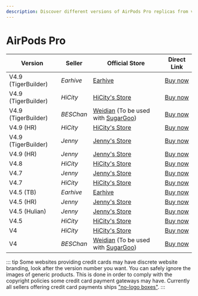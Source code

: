 ```yaml
---
description: Discover different versions of AirPods Pro replicas from various sellers. Find official stores and direct links to purchase AirPods Pro replicas.
---
```


# AirPods Pro

| Version             | Seller    | Official Store                                                                                      | Direct Link                               |
|---------------------|-----------|-----------------------------------------------------------------------------------------------------|-------------------------------------------|
| V4.9 (TigerBuilder) | *Earhive* | [Earhive](https://airreps.link/earhive)                                                                      | [Buy now](https://airreps.link/earhive)     |
| V4.9 (TigerBuilder) | *HiCity*  | [HiCity's Store](https://hicitypods.com)                                                            | [Buy now](https://airreps.link/hcv49tb)   |
| V4.9 (TigerBuilder) | *BESChan* | [Weidian](https://airreps.link/beschan) (To be used with [SugarGoo](https://airreps.link/sugargoo/)) | [Buy now](https://airreps.link/beschan)   |
| V4.9 (HR)           | *HiCity*  | [HiCity's Store](https://hicitypods.com)                                                            | [Buy now](https://airreps.link/hcv49hr)   |
| V4.9 (TigerBuilder) | *Jenny*   | [Jenny's Store](https://jenny.airreps.info)                                                         | [Buy now](https://airreps.info/jenny)     |
| V4.9 (HR)           | *Jenny*   | [Jenny's Store](https://jenny.airreps.info)                                                         | [Buy now](https://airreps.info/jenny)     |
| V4.8                | *HiCity*  | [HiCity's Store](https://hicitypods.com)                                                            | [Buy now](https://airreps.link/hcv48)     |
| V4.7                | *Jenny*   | [Jenny's Store](https://jenny.airreps.info)                                                         | [Buy now](https://airreps.info/jenny)     |
| V4.7                | *HiCity*  | [HiCity's Store](https://hicitypods.com)                                                            | [Buy now](https://airreps.link/hcv47)     |
| V4.5 (TB)           | *Earhive* | [Earhive](https://airreps.link/earhive)                                                                      | [Buy now](https://airreps.link/earhive)     |
| V4.5 (HR)           | *Jenny*   | [Jenny's Store](https://jenny.airreps.info)                                                         | [Buy now](https://airreps.info/jenny)     |
| V4.5 (Hulian)       | *Jenny*   | [Jenny's Store](https://jenny.airreps.info)                                                         | [Buy now](https://airreps.info/jenny)     |
| V4.5                | *HiCity*  | [HiCity's Store](https://hicitypods.com)                                                            | [Buy now](https://airreps.link/hcv45d)    |
| V4                  | *HiCity*  | [HiCity's Store](https://hicitypods.com)                                                            | [Buy now](https://airreps.link/hcv4blued) |
| V4                  | *BESChan* | [Weidian](https://airreps.link/beschan) (To be used with [SugarGoo](https://airreps.link/sugargoo/)) | [Buy now](https://airreps.link/beschan)   |

::: tip
Some websites providing credit cards may have discrete website branding, look after the version number you want. You can safely ignore the images of generic products. This is done in order to comply with the copyright policies some credit card payment gateways may have. Currently all sellers offering credit card payments ships ["no-logo boxes"](https://airpodsreplicas.com/introduction/packaging#no-logo-box). 
:::